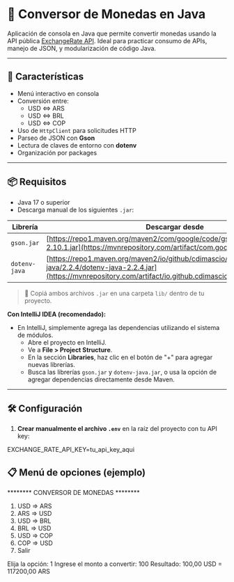 # 💱 Conversor de Monedas en Java

Aplicación de consola en Java que permite convertir monedas usando la API pública [ExchangeRate API](https://www.exchangerate-api.com/). Ideal para practicar consumo de APIs, manejo de JSON, y modularización de código Java.

---

## 🚀 Características

- Menú interactivo en consola
- Conversión entre:
  - USD <=> ARS
  - USD <=> BRL
  - USD <=> COP
- Uso de `HttpClient` para solicitudes HTTP
- Parseo de JSON con **Gson**
- Lectura de claves de entorno con **dotenv**
- Organización por packages

---

## 📦 Requisitos

- Java 17 o superior
- Descarga manual de los siguientes `.jar`:

| Librería      | Descargar desde                                               |
|---------------|---------------------------------------------------------------|
| `gson.jar`    | [https://repo1.maven.org/maven2/com/google/code/gson/gson/2.10.1/gson-2.10.1.jar](https://mvnrepository.com/artifact/com.google.code.gson/gson) |
| `dotenv-java` | [https://repo1.maven.org/maven2/io/github/cdimascio/dotenv-java/2.2.4/dotenv-java-2.2.4.jar](https://mvnrepository.com/artifact/io.github.cdimascio/dotenv-java) |

> 📁 Copiá ambos archivos `.jar` en una carpeta `lib/` dentro de tu proyecto.


**Con IntelliJ IDEA (recomendado):**
   - En IntelliJ, simplemente agrega las dependencias utilizando el sistema de módulos.
     - Abre el proyecto en IntelliJ.
     - Ve a **File > Project Structure**.
     - En la sección **Libraries**, haz clic en el botón de "+" para agregar nuevas librerías.
     - Busca las librerías `gson.jar` y `dotenv-java.jar`, o usa la opción de agregar dependencias directamente desde Maven.

---

## 🛠️ Configuración

1. **Crear manualmente el archivo `.env`** en la raíz del proyecto con tu API key:

EXCHANGE_RATE_API_KEY=tu_api_key_aqui


## 📋 Menú de opciones (ejemplo)
******** CONVERSOR DE MONEDAS ********
1) USD => ARS
2) ARS => USD
3) USD => BRL
4) BRL => USD
5) USD => COP
6) COP => USD
7) Salir

Elija la opción: 1
Ingrese el monto a convertir: 100
Resultado: 100,00 USD = 117200,00 ARS



